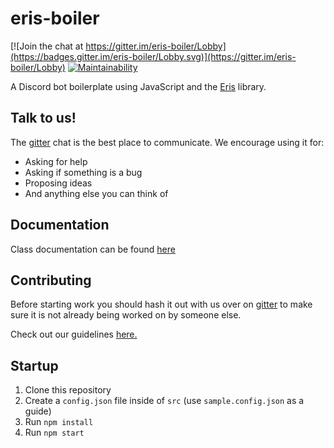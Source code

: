 # eris-boiler

[![Join the chat at https://gitter.im/eris-boiler/Lobby](https://badges.gitter.im/eris-boiler/Lobby.svg)](https://gitter.im/eris-boiler/Lobby)
[![Maintainability](https://api.codeclimate.com/v1/badges/586014eefb135a4c51a1/maintainability)](https://codeclimate.com/github/alex-taxiera/eris-boiler/maintainability)

A Discord bot boilerplate using JavaScript and the [Eris](https://abal.moe/Eris/) library.

## Talk to us!
The [gitter](https://gitter.im/eris-boiler/Lobby) chat is the best place to communicate. We encourage using it for:
- Asking for help
- Asking if something is a bug
- Proposing ideas
- And anything else you can think of

## Documentation
Class documentation can be found [here](https://alex-taxiera.github.io/eris-boiler/)

## Contributing
Before starting work you should hash it out with us over on [gitter](https://gitter.im/eris-boiler/Lobby) to make sure it is not already being worked on by someone else.

Check out our guidelines [here.](/CONTRIBUTING.md)

## Startup
1. Clone this repository
2. Create a `config.json` file inside of `src` (use `sample.config.json` as a guide)
3. Run `npm install`
4. Run `npm start`
